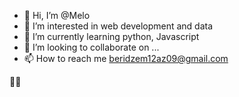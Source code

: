 - 👋 Hi, I’m @Melo
- 👀 I’m interested in web development and data 
- 🌱 I’m currently learning python, Javascript
- 💞️ I’m looking to collaborate on ...
- 📫 How to reach me beridzem12az09@gmail.com

<!---
Mel12prpr/Mel12prpr is a ✨ special ✨ repository because its `README.md` (this file) appears on your GitHub profile.
You can click the Preview link to take a look at your changes.
--->
💞👋
